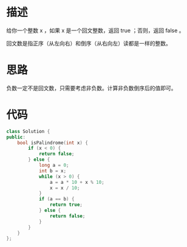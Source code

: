 # 描述
给你一个整数 x ，如果 x 是一个回文整数，返回 true ；否则，返回 false 。

回文数是指正序（从左向右）和倒序（从右向左）读都是一样的整数。

# 思路
负数一定不是回文数，只需要考虑非负数。计算非负数倒序后的值即可。

# 代码
```cpp
class Solution {
public:
    bool isPalindrome(int x) {
        if (x < 0) {
            return false;
        } else {
            long a = 0;
            int b = x;
            while (x > 0) {
                a = a * 10 + x % 10;
                x = x / 10;
            }
            if (a == b) {
                return true;
            } else {
                return false;
            }
        }
    }
};
```
